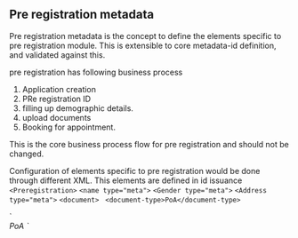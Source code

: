 ## Pre registration metadata

Pre registration metadata is the concept to define the elements specific to pre registration module.
This is extensible to core metadata-id definition, and validated against this.

pre registration has following business process

1. Application creation
2. PRe registration ID
3. filling up demographic details.
4. upload documents
5. Booking for appointment.

This is the core business process flow for pre registration and should not be changed.

Configuration of elements specific to pre registration would be done through different XML.
This elements are defined in id issuance
`<Preregistration>`
`<name type="meta">`
`<Gender type="meta">`
`<Address type="meta">`
`<document>`
` <document-type>PoA</document-type>`
   
</document>
<registration-center type="meta"/>
 </Preregistration>
`<Preregistration>
<name type="meta">
<Gender type="meta">
<Address type="meta">
<document>
    <document-type>PoA</document-type>
</document>
<registration-center type="meta"/>
 </Preregistration>`
